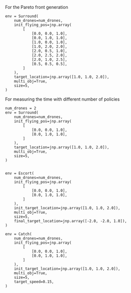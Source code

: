 For the Pareto front generation

    env = Surround(
        num_drones=num_drones,
        init_flying_pos=jnp.array(
            [
                [0.0, 0.0, 1.0],
                [0.0, 1.0, 1.0],
                [1.0, 0.0, 1.0],
                [1.0, 2.0, 2.0],
                [2.0, 0.5, 1.0],
                [2.0, 2.5, 2.0],
                [2.0, 1.0, 2.5],
                [0.5, 0.5, 0.5],
            ]
        ),
        target_location=jnp.array([1.0, 1.0, 2.0]),
        multi_obj=True,
        size=5,
    )


For measuring the time with different number of policies

    num_drones = 2
    env = Surround(
        num_drones=num_drones,
        init_flying_pos=jnp.array(
            [
                [0.0, 0.0, 1.0],
                [0.0, 1.0, 1.0],
            ]
        ),
        target_location=jnp.array([1.0, 1.0, 2.0]),
        multi_obj=True,
        size=5,
    )


    env = Escort(
        num_drones=num_drones,
        init_flying_pos=jnp.array(
            [
                [0.0, 0.0, 1.0],
                [0.0, 1.0, 1.0],
            ]
        ),
        init_target_location=jnp.array([1.0, 1.0, 2.0]),
        multi_obj=True,
        size=5,
        final_target_location=jnp.array([-2.0, -2.0, 1.0]),
    )

    env = Catch(
        num_drones=num_drones,
        init_flying_pos=jnp.array(
            [
                [0.0, 0.0, 1.0],
                [0.0, 1.0, 1.0],
            ]
        ),
        init_target_location=jnp.array([1.0, 1.0, 2.0]),
        multi_obj=True,
        size=5,
        target_speed=0.15,
    )
